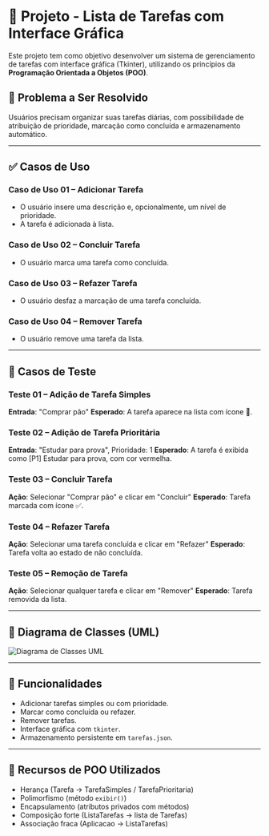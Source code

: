 # 📝 Projeto - Lista de Tarefas com Interface Gráfica

Este projeto tem como objetivo desenvolver um sistema de gerenciamento de tarefas com interface gráfica (Tkinter), utilizando os princípios da **Programação Orientada a Objetos (POO)**. 

## 🎯 Problema a Ser Resolvido

Usuários precisam organizar suas tarefas diárias, com possibilidade de atribuição de prioridade, marcação como concluída e armazenamento automático.

---

## ✅ Casos de Uso

### Caso de Uso 01 – Adicionar Tarefa
- O usuário insere uma descrição e, opcionalmente, um nível de prioridade.
- A tarefa é adicionada à lista.

### Caso de Uso 02 – Concluir Tarefa
- O usuário marca uma tarefa como concluída.

### Caso de Uso 03 – Refazer Tarefa
- O usuário desfaz a marcação de uma tarefa concluída.

### Caso de Uso 04 – Remover Tarefa
- O usuário remove uma tarefa da lista.

---

## 🧪 Casos de Teste

### Teste 01 – Adição de Tarefa Simples
**Entrada**: "Comprar pão" 
**Esperado**: A tarefa aparece na lista com ícone 🔲.

### Teste 02 – Adição de Tarefa Prioritária
**Entrada**: "Estudar para prova", Prioridade: 1 
**Esperado**: A tarefa é exibida como [P1] Estudar para prova, com cor vermelha.

### Teste 03 – Concluir Tarefa
**Ação**: Selecionar "Comprar pão" e clicar em "Concluir" 
**Esperado**: Tarefa marcada com ícone ✅.

### Teste 04 – Refazer Tarefa
**Ação**: Selecionar uma tarefa concluída e clicar em "Refazer" 
**Esperado**: Tarefa volta ao estado de não concluída.

### Teste 05 – Remoção de Tarefa
**Ação**: Selecionar qualquer tarefa e clicar em "Remover" 
**Esperado**: Tarefa removida da lista.

---

## 🧱 Diagrama de Classes (UML)

![Diagrama de Classes UML](A_UML_class_diagram_displays_four_classes_in_a_tas.png)

---

## 💾 Funcionalidades
- Adicionar tarefas simples ou com prioridade.
- Marcar como concluída ou refazer.
- Remover tarefas.
- Interface gráfica com `tkinter`.
- Armazenamento persistente em `tarefas.json`.

---

## 🧠 Recursos de POO Utilizados
- Herança (Tarefa → TarefaSimples / TarefaPrioritaria)
- Polimorfismo (método `exibir()`)
- Encapsulamento (atributos privados com métodos)
- Composição forte (ListaTarefas → lista de Tarefas)
- Associação fraca (Aplicacao → ListaTarefas)

